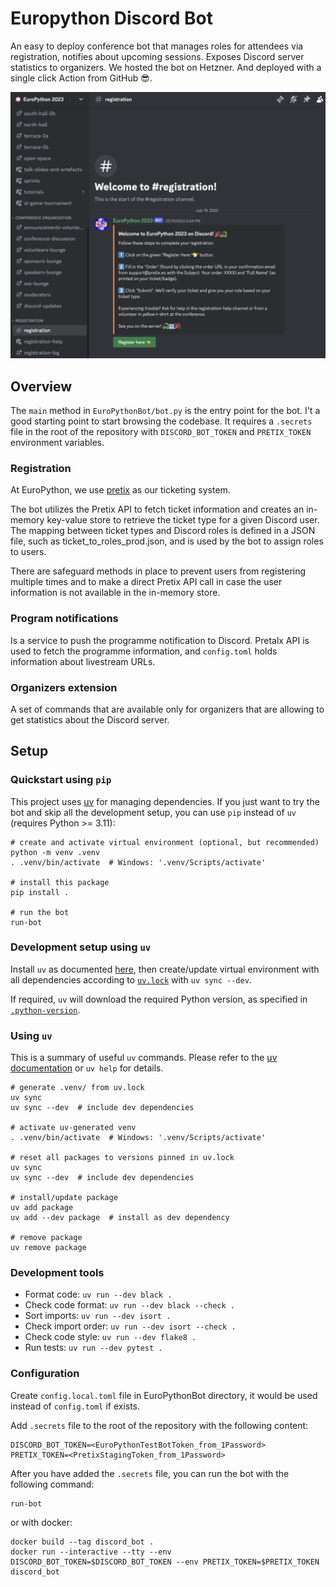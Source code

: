 # Europython Discord Bot

An easy to deploy conference bot that manages roles for attendees via registration, notifies about upcoming sessions.
Exposes Discord server statistics to organizers.
We hosted the bot on Hetzner. And deployed with a single click Action from GitHub 😎.

![registration_view.png](./img/registration_view.png)

## Overview

The `main` method in `EuroPythonBot/bot.py` is the entry point for the bot.
I't a good starting point to start browsing the codebase.
It requires a `.secrets` file in the root of the repository with `DISCORD_BOT_TOKEN` and `PRETIX_TOKEN` environment variables.

### Registration

At EuroPython, we use [pretix](https://pretix.eu/about/en/) as our ticketing system.

The bot utilizes the Pretix API to fetch ticket information and creates an in-memory key-value store to retrieve the ticket type for a given Discord user. The mapping between ticket types and Discord roles is defined in a JSON file, such as ticket_to_roles_prod.json, and is used by the bot to assign roles to users.

There are safeguard methods in place to prevent users from registering multiple times and to make a direct Pretix API call in case the user information is not available in the in-memory store.


### Program notifications

Is a service to push the programme notification to Discord. Pretalx API is used to fetch the programme information, and `config.toml` holds information about livestream URLs.

### Organizers extension

A set of commands that are available only for organizers that are allowing to get statistics about the Discord server.

## Setup
### Quickstart using `pip`

This project uses [uv](https://github.com/astral-sh/uv) for managing dependencies.
If you just want to try the bot and skip all the development setup,
you can use `pip` instead of `uv` (requires Python >= 3.11):

```shell
# create and activate virtual environment (optional, but recommended)
python -m venv .venv
. .venv/bin/activate  # Windows: '.venv/Scripts/activate'

# install this package
pip install .

# run the bot
run-bot
```

### Development setup using `uv`

Install `uv` as documented [here](https://docs.astral.sh/uv/getting-started/installation/), then
create/update virtual environment with all dependencies according to [`uv.lock`](./uv.lock) 
with `uv sync --dev`.

If required, `uv` will download the required Python version, as specified in 
[`.python-version`](./.python-version).

### Using `uv`

This is a summary of useful `uv` commands.
Please refer to the [uv documentation](https://docs.astral.sh/uv) or `uv help` for details.

```shell
# generate .venv/ from uv.lock
uv sync
uv sync --dev  # include dev dependencies

# activate uv-generated venv
. .venv/bin/activate  # Windows: '.venv/Scripts/activate'

# reset all packages to versions pinned in uv.lock
uv sync
uv sync --dev  # include dev dependencies

# install/update package
uv add package
uv add --dev package  # install as dev dependency

# remove package
uv remove package
```

### Development tools

* Format code: `uv run --dev black .`
* Check code format: `uv run --dev black --check .`
* Sort imports: `uv run --dev isort .`
* Check import order: `uv run --dev isort --check .`
* Check code style: `uv run --dev flake8 .`
* Run tests: `uv run --dev pytest .`

### Configuration

Create `config.local.toml` file in EuroPythonBot directory, it would be used instead of `config.toml` if exists.

Add `.secrets` file to the root of the repository with the following content:

```shell
DISCORD_BOT_TOKEN=<EuroPythonTestBotToken_from_1Password>
PRETIX_TOKEN=<PretixStagingToken_from_1Password>
````

After you have added the `.secrets` file, you can run the bot with the following command:

```shell
run-bot
```

or with docker:

```shell
docker build --tag discord_bot .
docker run --interactive --tty --env DISCORD_BOT_TOKEN=$DISCORD_BOT_TOKEN --env PRETIX_TOKEN=$PRETIX_TOKEN discord_bot
```
